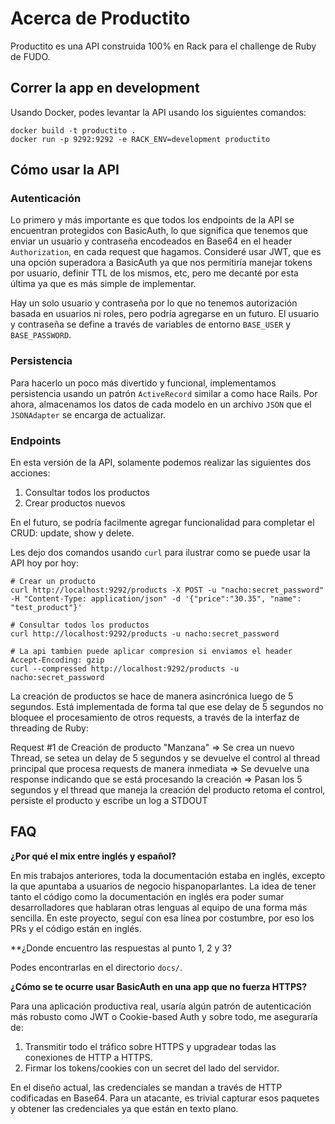 # Acerca de Productito
Productito es una API construida 100% en Rack para el challenge de Ruby de FUDO.

## Correr la app en development
Usando Docker, podes levantar la API usando los siguientes comandos:
```
docker build -t productito .
docker run -p 9292:9292 -e RACK_ENV=development productito
```

## Cómo usar la API

### Autenticación

Lo primero y más importante es que todos los endpoints de la API se encuentran protegidos con BasicAuth, lo que significa que tenemos que enviar un usuario y contraseña encodeados en Base64 en el header `Authorization`, en cada request que hagamos. Consideré usar JWT, que es una opción superadora a BasicAuth ya que nos permitiría manejar tokens por usuario, definir TTL de los mismos, etc, pero me decanté por esta última ya que es más simple de implementar.

Hay un solo usuario y contraseña por lo que no tenemos autorización basada en usuarios ni roles, pero podría agregarse en un futuro. El usuario y contraseña se define a través de variables de entorno `BASE_USER` y `BASE_PASSWORD`.

### Persistencia

Para hacerlo un poco más divertido y funcional, implementamos persistencia usando un patrón `ActiveRecord` similar a como hace Rails. Por ahora, almacenamos los datos de cada modelo en un archivo `JSON` que el `JSONAdapter` se encarga de actualizar.

### Endpoints

En esta versión de la API, solamente podemos realizar las siguientes dos acciones:

1. Consultar todos los productos
2. Crear productos nuevos

En el futuro, se podría facilmente agregar funcionalidad para completar el CRUD: update, show y delete.

Les dejo dos comandos usando `curl` para ilustrar como se puede usar la API hoy por hoy:

```
# Crear un producto
curl http://localhost:9292/products -X POST -u "nacho:secret_password" -H "Content-Type: application/json" -d '{"price":"30.35", "name": "test_product"}'

# Consultar todos los productos
curl http://localhost:9292/products -u nacho:secret_password

# La api tambien puede aplicar compresion si enviamos el header Accept-Encoding: gzip
curl --compressed http://localhost:9292/products -u nacho:secret_password
```

La creación de productos se hace de manera asincrónica luego de 5 segundos. Está implementada de forma tal que ese delay de 5 segundos no bloquee el procesamiento de otros requests, a través de la interfaz de threading de Ruby:

Request #1 de Creación de producto "Manzana" => Se crea un nuevo Thread, se setea un delay de 5 segundos y se devuelve el control al thread principal que procesa requests de manera inmediata => Se devuelve una response indicando que se está procesando la creación => Pasan los 5 segundos y el thread que maneja la creación del producto retoma el control, persiste el producto y escribe un log a STDOUT


## FAQ

**¿Por qué el mix entre inglés y español?**

En mis trabajos anteriores, toda la documentación estaba en inglés, excepto la que apuntaba a usuarios de negocio hispanoparlantes. La idea de tener tanto el código como la documentación en inglés era poder sumar desarrolladores que hablaran otras lenguas al equipo de una forma más sencilla.
En este proyecto, seguí con esa línea por costumbre, por eso los PRs y el código están en inglés.

**¿Donde encuentro las respuestas al punto 1, 2 y 3?

Podes encontrarlas en el directorio `docs/`.

**¿Cómo se te ocurre usar BasicAuth en una app que no fuerza HTTPS?**

Para una aplicación productiva real, usaría algún patrón de autenticación más robusto como JWT o Cookie-based Auth y sobre todo, me aseguraría de:

1. Transmitir todo el tráfico sobre HTTPS y upgradear todas las conexiones de HTTP a HTTPS.
2. Firmar los tokens/cookies con un secret del lado del servidor.

En el diseño actual, las credenciales se mandan a través de HTTP codificadas en Base64. Para un atacante, es trivial capturar esos paquetes y obtener las credenciales ya que están en texto plano.

